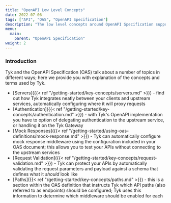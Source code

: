 ```yaml
---
title: "OpenAPI Low Level Concepts"
date: 2022-07-06
tags: ["API", "OAS", "OpenAPI Specification"]
description: "The low level concepts around OpenAPI Specification support in Tyk"
menu:
  main:
    parent: "OpenAPI Specification"
weight: 2
---
```


### Introduction

Tyk and the OpenAPI Specification (OAS) talk about a number of topics in different ways; here we provide you with explanation of the concepts and terms used by Tyk.

- [Servers]({{< ref "/getting-started/key-concepts/servers.md" >}}) - find out how Tyk integrates neatly between your clients and upstream services, automatically configuring where it will proxy requests
- [Authentication]({{< ref "/getting-started/key-concepts/authentication.md" >}}) - with Tyk's OpenAPI implementation you have to option of delegating authentication to the upstream service, or handling it on the Tyk Gateway 
- [Mock Responses]({{< ref "/getting-started/using-oas-definitions/mock-response.md" >}}) - Tyk can automatically configure mock response middleware using the configuration included in your OAS document; this allows you to test your APIs without connecting to the upstream services
- [Request Validation]({{< ref "/getting-started/key-concepts/request-validation.md" >}})  - Tyk can protect your APIs by automatically validating the request parameters and payload against a schema that defines what it *should* look like
- [Paths]({{< ref "/getting-started/key-concepts/paths.md" >}}) - this is a section within the OAS definition that instructs Tyk which API paths (also referred to as endpoints) should be configured; Tyk uses this information to determine which middleware should be enabled for each
